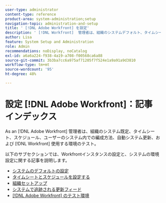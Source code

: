 ```yaml
---
user-type: administrator
content-type: reference
product-area: system-administration;setup
navigation-topic: administration-and-setup
title: ' [!DNL Adobe Workfront] を設定'
description: ' [!DNL Workfront]  管理者は、組織のシステムデフォルト、タイムシート、スケジュール、ユーザーのシステム内での編成方法、自動システム更新、および使用する  [!DNL Workfront]  のテスト環境を設定できます。'
author: Lisa
feature: System Setup and Administration
role: Admin
recommendations: noDisplay, noCatalog
exl-id: a6a6a224-f938-4a19-a708-f00568ca6a88
source-git-commit: 3b3ba7cc6a975af71205f7f524e1a9a91a9d3810
workflow-type: tm+mt
source-wordcount: '95'
ht-degree: 48%

---
```


# 設定 [!DNL Adobe Workfront]：記事インデックス

<!--Audited: 01/2024-->

As an [!DNL Adobe Workfront] 管理者は、組織のシステム既定、タイムシート、スケジュール、ユーザーのシステム内での編成方法、自動システム更新、および [!DNL Workfront] 使用する環境のテスト。

以下のサブセクションでは、Workfrontインスタンスの設定と、システムの環境設定に関する記事を説明します。

* [システムのデフォルトの設定](../../administration-and-setup/set-up-workfront/configure-system-defaults/configure-system-defaults.md)
* [タイムシートとスケジュールを設定する](../../administration-and-setup/set-up-workfront/configure-timesheets-schedules/configure-timesheets-and-schedules.md)
* [組織セットアップ](../../administration-and-setup/set-up-workfront/organizational-setup/organizational-setup.md)
* [システムで追跡される更新フィード](../../administration-and-setup/set-up-workfront/system-tracked-update-feeds/system-tracked-updates-feeds.md)
* [[!DNL Adobe Workfront] のテスト環境](../../administration-and-setup/set-up-workfront/workfront-testing-environments/wf-testing-environments.md)

